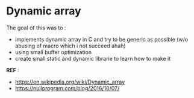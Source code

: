 # Dynamic array

The goal of this was to :
- implements dynamic array in C and try to be generic as possible (w/o abusing of macro which i not succeed ahah) 
- using small buffer optimization
- create small static and dynamic librarie to learn how to make it

**REF** :
- https://en.wikipedia.org/wiki/Dynamic_array
- https://nullprogram.com/blog/2016/10/07/
